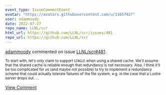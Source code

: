 ```yaml
---
event_type: IssueCommentEvent
avatar: "https://avatars.githubusercontent.com/u/1105742?"
user: adammoody
date: 2022-07-27
repo_name: LLNL/scr
html_url: https://github.com/LLNL/scr/issues/481
repo_url: https://github.com/LLNL/scr
---
```


<a href='https://github.com/adammoody' target='_blank'>adammoody</a> commented on issue <a href='https://github.com/LLNL/scr/issues/481' target='_blank'>LLNL/scr#481</a>.

<small>To start with, let's only claim to support ``SINGLE`` when using a shared cache.  We'll assume that the shared cache is reliable enough that redundancy is not necessary.  Also, I think it'll be too complicated for us (and maybe not possible) to try to implement a redundancy scheme that could actually tolerate failures of the file system, e.g. in the case that a Lustre server drops out....</small>

<a href='https://github.com/LLNL/scr/issues/481' target='_blank'>View Comment</a>
